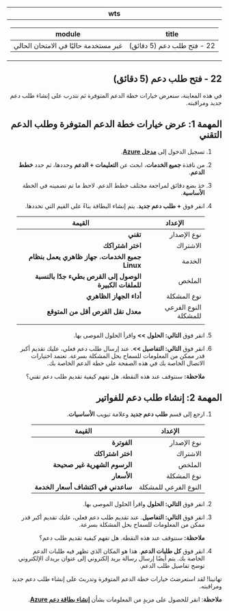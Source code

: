 ﻿<div id="readme" class="Box-body readme blob js-code-block-container p-5 p-xl-6 gist-border-0" dir="rtl">
    <article class="markdown-body entry-content container-lg" itemprop="text"><table>
  <thead>
  <tr>
  <th>wts</th>
  </tr>
  </thead>
  <tbody>
  <tr>
  <td><div><table>
  <thead>
  <tr>
  <th>title</th>
  <th>module</th>
  </tr>
  </thead>
  <tbody>
  <tr>
  <td><div>22 - فتح طلب دعم (5 دقائق)</div></td>
  <td><div>غير مستخدمة حاليًا في الامتحان الحالي</div></td>
  </tr>
  </tbody>
</table>
</div></td>
  </tr>
  </tbody>
</table>
       
# 22 - فتح طلب دعم (5 دقائق)

في هذه المعاينة، سنعرض خيارات خطة الدعم المتوفرة ثم نتدرب على إنشاء طلب دعم جديد ومراقبته.

# المهمة 1: عرض خيارات خطة الدعم المتوفرة وطلب الدعم التقني

1. تسجيل الدخول إلى [**مدخل Azure**](https://portal.azure.com).

2. من نافذة **جميع الخدمات**، ابحث عن **التعليمات + الدعم** وحددها، ثم حدد **خطط الدعم**.

3. خذ بضع دقائق لمراجعة مختلف خطط الدعم. لاحظ ما تم تضمينه في الخطة **الأساسية**. 

4. انقر فوق **+ طلب دعم جديد**. يتم إنشاء البطاقة بناءً على القيم التي تحددها. 

    | الإعداد | القيمة|
    |----|--------|
    | نوع الإصدار| **تقني** |
    | الاشتراك | **اختر اشتراكك** |
    | الخدمة | **جميع الخدمات**، **جهاز ظاهري يعمل بنظام Linux** |
    | الملخص | **الوصول إلى القرص بطيء جدًا بالنسبة للملفات الكبيرة** |
    | نوع المشكلة | **أداء الجهاز الظاهري** |
    | النوع الفرعي للمشكلة | **معدل نقل القرص أقل من المتوقع** |    
    | | |

5. انقر فوق **التالي: الحلول >>** واقرأ الحلول الموصى بها.

6. انقر فوق **التالي: التفاصيل >>**. عند إرسال طلب دعم فعلي، عليك تقديم أكبر قدر ممكن من المعلومات للسماح بحل المشكلة بسرعة. تعتمد اختيارات الاتصال الخاصة بك في هذه الصفحة على خطة الدعم الخاصة بك. 

    **ملاحظة:** سنتوقف عند هذه النقطة. هل تفهم كيفية تقديم طلب دعم تقني؟

# المهمة 2: إنشاء طلب دعم للفواتير

1. ارجع إلى قسم **طلب دعم جديد** وعلامة تبويب **الأساسيات**. 

    | الإعداد | القيمة|
    |----|--------|
    | نوع الإصدار| **الفوترة** |
    | الاشتراك | **اختر اشتراكك** |
    | الملخص | **الرسوم الشهرية غير صحيحة** |
    | نوع المشكلة | **الأسعار** |
    | النوع الفرعي للمشكلة | **ساعدني في اكتشاف أسعار الخدمة** |    

2. انقر فوق **التالي: الحلول** واقرأ الحلول الموصى بها.

3. انقر فوق **التالي: التفاصيل**.  عند تقديم طلب دعم فعلي، عليك تقديم أكبر قدر ممكن من المعلومات للسماح بحل المشكلة بسرعة. 

    **ملاحظة:** سنتوقف عند هذه النقطة. هل تفهم كيفية تقديم طلب دعم؟

4. انقر فوق **كل طلبات الدعم**. هذا هو المكان الذي تظهر فيه طلبات الدعم الخاصة بك. يتم أيضًا إرسال رسالة بريد إلكتروني إلى عنوان بريدك الإلكتروني توضح تفاصيل طلب الدعم.

تهانينا! لقد استعرضتَ خيارات خطة الدعم المتوفرة وتدربتَ على إنشاء طلب دعم جديد ومراقبته.

**ملاحظة**: انقر للحصول على مزيدٍ من المعلومات بشأن [**إنشاء بطاقة دعم Azure**](https://azure.microsoft.com/ar-sa/support/create-ticket).
